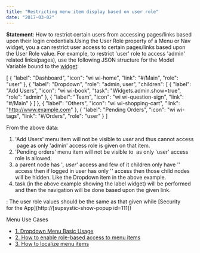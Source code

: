 ```yaml
---
title: "Restricting menu item display based on user role"
date: "2017-03-02"
---
```


**Statement**: How to restrict certain users from accessing pages/links based upon their login credentials.Using the User Role property of a Menu or Nav widget, you a can restrict user access to certain pages/links based upon the User Role value. For example, to restrict 'user' role to access 'admin' related links(pages), use the following JSON structure for the Model Variable bound to the [widget](/learn/app-development/widgets/navigation/dropdown-menu-use-cases/):

\[
{
"label": "Dashboard",
"icon": "wi wi-home",
"link": "#/Main",
"role": "user"
},
{
"label": "Dropdown",
"role": "admin, user",
"children": \[
{
"label": "Add Users",
"icon": "wi wi-book",
"task": "Widgets.admin.show=true",
"role": "admin"
},
{
"label": "Team",
"icon": "wi wi-question-sign",
"link": "#/Main"
}
\]
},
{
"label": "Others",
"icon": "wi wi-shopping-cart",
"link": "http://www.example.com"
},
{
"label": "Pending Orders",
"icon": "wi wi-tags",
"link": "#/Orders",
"role": "user"
}
\]

From the above data:

1. 'Add Users' menu item will not be visible to _user_ and thus cannot access  page as only 'admin' access role is given on that item.
2. 'Pending orders' menu item will not be visible to  as only 'user' access role is allowed.
3. a parent node has '_, user_' access and few of it children only have '' access then if logged in user has only '' access then those child nodes will be hidden. Like the Dropdown item in the above example.
4. task (in the above example showing the label widget) will be performed and then the navigation will be done based upon the given link.

: The user role values should be the same as that given while [Security for the App](http://[supsystic-show-popup id=111])

Menu Use Cases

- [1\. Dropdown Menu Basic Usage](/learn/app-development/widgets/navigation/dropdown-menu-use-cases/)
- [2\. How to enable role-based access to menu items](#)
- [3\. How to localize menu items](/learn/how-tos/implementing-localization-dropdown-menu/)
